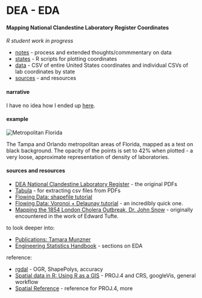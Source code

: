 # DEA - EDA 

#### Mapping National Clandestine Laboratory Register Coordinates

_R student work in progress_

- [notes](https://github.com/mozzarellaV8/dea-clanlabs/blob/master/notes.md) - process and extended thoughts/commmentary on data
- [states](https://github.com/mozzarellaV8/dea-clanlabs/tree/master/states) - R scripts for plotting coordinates
- [data](https://github.com/mozzarellaV8/dea-clanlabs/tree/master/data) - CSV of entire United States coordinates and individual CSVs of lab coordinates by state
- [sources](https://github.com/mozzarellaV8/dea-clanlabs#sources-and-resources) - and resources

#### narrative

I have no idea how I ended up [here](http://www.dea.gov/clan-lab/clan-lab.shtml). 

#### example

![Metropolitan Florida](http://pi.mozzarella.website/DEA-EDA/pages/FL.jpg)

The Tampa and Orlando metropolitan areas of Florida, mapped as a test on black background. The opacity of the points is set to 42% when plotted - a very loose, approximate representation of density of laboratories.

#### sources and resources

- [DEA National Clandestine Laboratory Register](http://www.dea.gov/clan-lab/clan-lab.shtml) - the original PDFs
- [Tabula](http://tabula.technology/) - for extracting csv files from PDFs
- [Flowing Data: shapefile tutorial](http://flowingdata.com/2014/11/20/mapping-data-in-shapefile-format-with-r/)
- [Flowing Data: Voronoi + Delaunay tutorial](http://flowingdata.com/2016/04/12/voronoi-diagram-and-delaunay-triangulation-in-r/) - an incredibly quick one. 
- [Mapping the 1854 London Cholera Outbreak, Dr. John Snow](https://en.wikipedia.org/wiki/John_Snow#/media/File:Snow-cholera-map-1.jpg) - originally encountered in the work of Edward Tufte.

to look deeper into:

- [Publications: Tamara Munzner](http://www.cs.ubc.ca/~tmm/papers.html)
- [Engineering Statistics Handbook](http://www.itl.nist.gov/div898/handbook/eda/section3/eda33.htm) - sections on EDA

reference:

- [rgdal](https://cran.r-project.org/web/packages/rgdal/rgdal.pdf) - OGR, ShapePolys, accuracy
- [Spatial data in R: Using R as a GIS](https://pakillo.github.io/R-GIS-tutorial/) - PROJ.4 and CRS, googleVis, general workflow
- [Spatial Reference](http://www.spatialreference.org/) - reference for PROJ.4, more